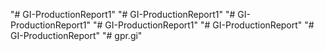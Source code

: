 "# GI-ProductionReport1" 
"# GI-ProductionReport1" 
"# GI-ProductionReport1" 
"# GI-ProductionReport1" 
"# GI-ProductionReport" 
"# GI-ProductionReport" 
"# gpr.gi" 
